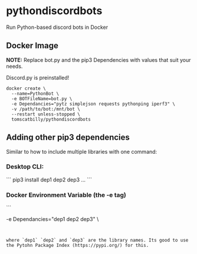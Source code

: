 # pythondiscordbots
Run Python-based discord bots in Docker

<h2> Docker Image</h2>
<strong>NOTE:</strong> Replace bot.py and the pip3 Dependencies with values that suit your needs.

Discord.py is preinstalled!


```
docker create \
  --name=PythonBot \
  -e BOTFileName=bot.py \
  -e Dependancies="pytz simplejson requests pythonping iperf3" \
  -v /path/to/bot:/mnt/bot \
  --restart unless-stopped \
  tomscatbilly/pythondiscordbots
```

<h2> Adding other pip3 dependencies </h2>
Similar to how to include multiple libraries with one command:
<h3>Desktop CLI: </h3>
```
pip3 install dep1 dep2 dep3 ...
```
<h3>Docker Environment Variable (the -e tag)</h3>
```

-e Dependancies="dep1 dep2 dep3" \
```


where `dep1` `dep2` and `dep3` are the library names. Its good to use the Pytohn Package Index (https://pypi.org/) for this.
